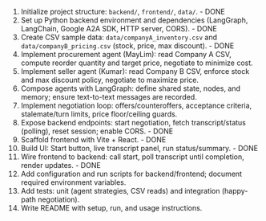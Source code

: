 1. Initialize project structure: `backend/`, `frontend/`, `data/`. - DONE
2. Set up Python backend environment and dependencies (LangGraph, LangChain, Google A2A SDK, HTTP server, CORS). - DONE
3. Create CSV sample data: `data/companyA_inventory.csv` and `data/companyB_pricing.csv` (stock, price, max discount). - DONE
4. Implement procurement agent (MayLim): read Company A CSV, compute reorder quantity and target price, negotiate to minimize cost.
5. Implement seller agent (Kumar): read Company B CSV, enforce stock and max discount policy, negotiate to maximize price.
6. Compose agents with LangGraph: define shared state, nodes, and memory; ensure text-to-text messages are recorded.
7. Implement negotiation loop: offers/counteroffers, acceptance criteria, stalemate/turn limits, price floor/ceiling guards.
8. Expose backend endpoints: start negotiation, fetch transcript/status (polling), reset session; enable CORS. - DONE
9. Scaffold frontend with Vite + React. - DONE
10. Build UI: Start button, live transcript panel, run status/summary. - DONE
11. Wire frontend to backend: call start, poll transcript until completion, render updates. - DONE
12. Add configuration and run scripts for backend/frontend; document required environment variables.
13. Add tests: unit (agent strategies, CSV reads) and integration (happy-path negotiation).
14. Write README with setup, run, and usage instructions.
